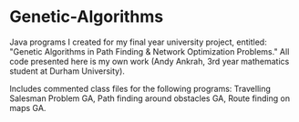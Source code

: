 Genetic-Algorithms
==================

Java programs I created for my final year university project, entitled: "Genetic Algorithms in Path Finding &amp; Network Optimization Problems." All code presented here is my own work (Andy Ankrah, 3rd year mathematics student at Durham University).

Includes commented class files for the following programs:
Travelling Salesman Problem GA, 
Path finding around obstacles GA, 
Route finding on maps GA.
